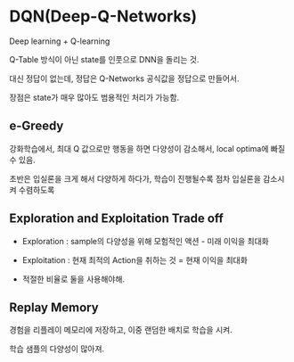 # DQN(Deep-Q-Networks)

Deep learning + Q-learning

Q-Table 방식이 아닌 state를 인풋으로 DNN을 돌리는 것.

대신 정답이 없는데, 정답은 Q-Networks 공식값을 정답으로 만들어서.

장점은 state가 매우 많아도 범용적인 처리가 가능함.


## e-Greedy

강화학습에서, 최대 Q 값으로만 행동을 하면 다양성이 감소해서, local optima에 빠질 수 있음.

초반은 입실론을 크게 해서 다양하게 하다가, 학습이 진행될수록 점차 입실론을 감소시켜 수렴하도록

## Exploration and Exploitation Trade off

- Exploration : sample의 다양성을 위해 모험적인 액션 - 미래 이익을 최대화

- Exploitation : 현재 최적의 Action을 취하는 것 = 현재 이익을 최대화

- 적절한 비율로 둘을 사용해야해. 

## Replay Memory

경험을 리플레이 메모리에 저장하고, 이중 랜덤한 배치로 학습을 시켜.

학습 샘플의 다양성이 많아져.